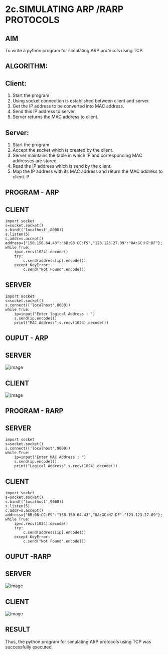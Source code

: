 # 2c.SIMULATING ARP /RARP PROTOCOLS
## AIM
To write a python program for simulating ARP protocols using TCP.
## ALGORITHM:
## Client:
1. Start the program
2. Using socket connection is established between client and server.
3. Get the IP address to be converted into MAC address.
4. Send this IP address to server.
5. Server returns the MAC address to client.
## Server:
1. Start the program
2. Accept the socket which is created by the client.
3. Server maintains the table in which IP and corresponding MAC addresses are
stored.
4. Read the IP address which is send by the client.
5. Map the IP address with its MAC address and return the MAC address to client.
P
## PROGRAM - ARP
## CLIENT
```
import socket
s=socket.socket()
s.bind(('localhost',8000))
s.listen(5)
c,addr=s.accept()
address={"150.150.64.43":"6B:08:CC:F9","123.123.27.09":"8A:GC:H7:DF"};
while True:
    ip=c.recv(1024).decode()
    try:
        c.send(address[ip].encode())
    except KeyError:
        c.send("Not Found".encode()) 
```
## SERVER
```
import socket
s=socket.socket()
s.connect(('localhost',8000))
while True:
    ip=input("Enter logical Address : ")
    s.send(ip.encode())
    print("MAC Address",s.recv(1024).decode())
```

## OUPUT - ARP
## SERVER
![image](https://github.com/user-attachments/assets/93260e44-7524-4926-b9f7-db4f3262f502)

## CLIENT
![image](https://github.com/user-attachments/assets/1173b43b-2af4-4782-948c-82ee8742c949)


## PROGRAM - RARP
## SERVER
```
import socket
s=socket.socket()
s.connect(('localhost',9000))
while True:
    ip=input("Enter MAC Address : ")
    s.send(ip.encode())
    print("Logical Address",s.recv(1024).decode())
```
## CLIENT
```
import socket
s=socket.socket()
s.bind(('localhost',9000))
s.listen(5)
c,addr=s.accept()
address={"6B:08:CC:F9":"150.150.64.43","8A:GC:H7:DF":"123.123.27.09"};
while True:
    ip=c.recv(1024).decode()
    try:
        c.send(address[ip].encode())
    except KeyError:
        c.send("Not Found".encode())
```
## OUPUT -RARP
## SERVER
![image](https://github.com/user-attachments/assets/7aa3c3b3-af8a-4fb3-81f9-db1644e81190)

## CLIENT
![image](https://github.com/user-attachments/assets/89fc8b53-ebaa-47a8-bcd6-c35067f713d2)


## RESULT
Thus, the python program for simulating ARP protocols using TCP was successfully 
executed.
